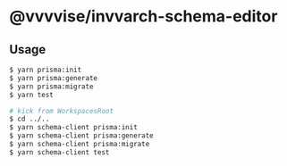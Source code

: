 # @vvvvise/invvarch-schema-editor

## Usage
```sh
$ yarn prisma:init
$ yarn prisma:generate
$ yarn prisma:migrate
$ yarn test

# kick from WorkspacesRoot
$ cd ../..
$ yarn schema-client prisma:init
$ yarn schema-client prisma:generate
$ yarn schema-client prisma:migrate
$ yarn schema-client test
```
